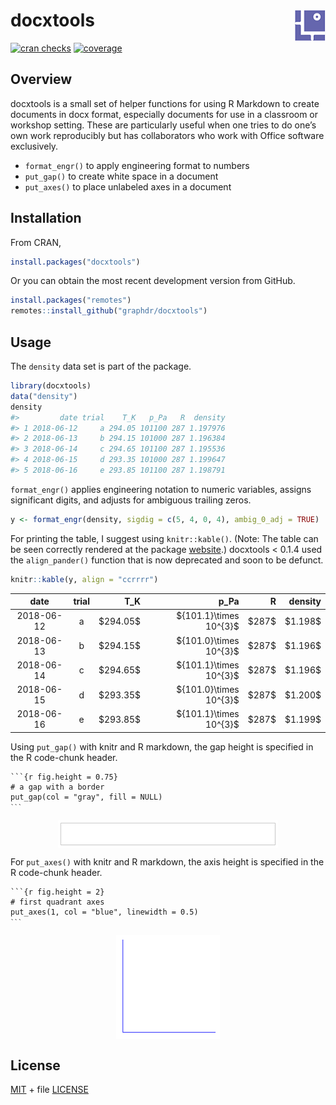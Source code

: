 
<!-- README.md is generated from README.Rmd. Please edit that file -->

# docxtools <img src="man/figures/logo.png" align="right" />

<!-- badges -->

[![cran
checks](https://badges.cranchecks.info/worst/docxtools.svg)](https://cran.r-project.org/web/checks/check_results_docxtools.html)
[![coverage](https://img.shields.io/codecov/c/github/graphdr/docxtools/master.svg)](https://codecov.io/github/graphdr/docxtools?branch=master)
<!-- badges -->

## Overview

docxtools is a small set of helper functions for using R Markdown to
create documents in docx format, especially documents for use in a
classroom or workshop setting. These are particularly useful when one
tries to do one’s own work reproducibly but has collaborators who work
with Office software exclusively.

- `format_engr()` to apply engineering format to numbers
- `put_gap()` to create white space in a document
- `put_axes()` to place unlabeled axes in a document

## Installation

From CRAN,

``` r
install.packages("docxtools")
```

Or you can obtain the most recent development version from GitHub.

``` r
install.packages("remotes")
remotes::install_github("graphdr/docxtools")
```

## Usage

The `density` data set is part of the package.

``` r
library(docxtools)
data("density")
density
#>         date trial    T_K   p_Pa   R  density
#> 1 2018-06-12     a 294.05 101100 287 1.197976
#> 2 2018-06-13     b 294.15 101000 287 1.196384
#> 3 2018-06-14     c 294.65 101100 287 1.195536
#> 4 2018-06-15     d 293.35 101000 287 1.199647
#> 5 2018-06-16     e 293.85 101100 287 1.198791
```

`format_engr()` applies engineering notation to numeric variables,
assigns significant digits, and adjusts for ambiguous trailing zeros.

``` r
y <- format_engr(density, sigdig = c(5, 4, 0, 4), ambig_0_adj = TRUE)
```

For printing the table, I suggest using `knitr::kable()`. (Note: The
table can be seen correctly rendered at the package
[website](https://graphdr.github.io/docxtools/).) docxtools \< 0.1.4
used the `align_pander()` function that is now deprecated and soon to be
defunct.

``` r
knitr::kable(y, align = "ccrrrr")
```

<table>
<thead>
<tr>
<th style="text-align:center;">
date
</th>
<th style="text-align:center;">
trial
</th>
<th style="text-align:right;">
T_K
</th>
<th style="text-align:right;">
p_Pa
</th>
<th style="text-align:right;">
R
</th>
<th style="text-align:right;">
density
</th>
</tr>
</thead>
<tbody>
<tr>
<td style="text-align:center;">
2018-06-12
</td>
<td style="text-align:center;">
a
</td>
<td style="text-align:right;">
$294.05$
</td>
<td style="text-align:right;">
${101.1}\times 10^{3}$
</td>
<td style="text-align:right;">
$287$
</td>
<td style="text-align:right;">
$1.198$
</td>
</tr>
<tr>
<td style="text-align:center;">
2018-06-13
</td>
<td style="text-align:center;">
b
</td>
<td style="text-align:right;">
$294.15$
</td>
<td style="text-align:right;">
${101.0}\times 10^{3}$
</td>
<td style="text-align:right;">
$287$
</td>
<td style="text-align:right;">
$1.196$
</td>
</tr>
<tr>
<td style="text-align:center;">
2018-06-14
</td>
<td style="text-align:center;">
c
</td>
<td style="text-align:right;">
$294.65$
</td>
<td style="text-align:right;">
${101.1}\times 10^{3}$
</td>
<td style="text-align:right;">
$287$
</td>
<td style="text-align:right;">
$1.196$
</td>
</tr>
<tr>
<td style="text-align:center;">
2018-06-15
</td>
<td style="text-align:center;">
d
</td>
<td style="text-align:right;">
$293.35$
</td>
<td style="text-align:right;">
${101.0}\times 10^{3}$
</td>
<td style="text-align:right;">
$287$
</td>
<td style="text-align:right;">
$1.200$
</td>
</tr>
<tr>
<td style="text-align:center;">
2018-06-16
</td>
<td style="text-align:center;">
e
</td>
<td style="text-align:right;">
$293.85$
</td>
<td style="text-align:right;">
${101.1}\times 10^{3}$
</td>
<td style="text-align:right;">
$287$
</td>
<td style="text-align:right;">
$1.199$
</td>
</tr>
</tbody>
</table>

Using `put_gap()` with knitr and R markdown, the gap height is specified
in the R code-chunk header.

<pre class="r"><code>```{r fig.height = 0.75}
# a gap with a border
put_gap(col = "gray", fill = NULL)
<code>```</code></code></pre>

<img src="man/figures/README-004-1.png" width="70%" style="display: block; margin: auto;" />

For `put_axes()` with knitr and R markdown, the axis height is specified
in the R code-chunk header.

<pre class="r"><code>```{r fig.height = 2}
# first quadrant axes
put_axes(1, col = "blue", linewidth = 0.5)
<code>```</code></code></pre>

<img src="man/figures/README-005-1.png" width="33%" style="display: block; margin: auto;" />

## License

[MIT](LICENSE.html) + file [LICENSE](LICENSE-text.html)
